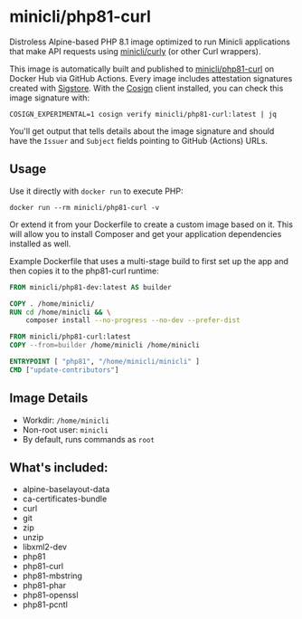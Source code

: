 # minicli/php81-curl

Distroless Alpine-based PHP 8.1 image optimized to run Minicli applications that make API requests using [minicli/curly](https://github.com/minicli/curly) (or other Curl wrappers).

This image is automatically built and published to [minicli/php81-curl](https://hub.docker.com/repository/docker/minicli/php81-curl) on Docker Hub via GitHub Actions. Every image includes attestation signatures created with [Sigstore](https://docs.sigstore.dev). With the [Cosign](https://docs.sigstore.dev/cosign/overview) client installed, you can check this image signature with:

```shell
COSIGN_EXPERIMENTAL=1 cosign verify minicli/php81-curl:latest | jq
```

You'll get output that tells details about the image signature and should have the `Issuer` and `Subject` fields pointing to GitHub (Actions) URLs.

## Usage

Use it directly with `docker run` to execute PHP:

```shell
docker run --rm minicli/php81-curl -v
```

Or extend it from your Dockerfile to create a custom image based on it. This will allow you to install Composer and get your application dependencies installed as well. 

Example Dockerfile that uses a multi-stage build to first set up the app and then copies it to the php81-curl runtime:

```Dockerfile
FROM minicli/php81-dev:latest AS builder

COPY . /home/minicli/
RUN cd /home/minicli && \
    composer install --no-progress --no-dev --prefer-dist

FROM minicli/php81-curl:latest
COPY --from=builder /home/minicli /home/minicli

ENTRYPOINT [ "php81", "/home/minicli/minicli" ]
CMD ["update-contributors"]

```
## Image Details

- Workdir: `/home/minicli`
- Non-root user: `minicli`
- By default, runs commands as `root` 

## What's included:

- alpine-baselayout-data
- ca-certificates-bundle
- curl
- git
- zip
- unzip
- libxml2-dev
- php81
- php81-curl
- php81-mbstring
- php81-phar
- php81-openssl
- php81-pcntl
